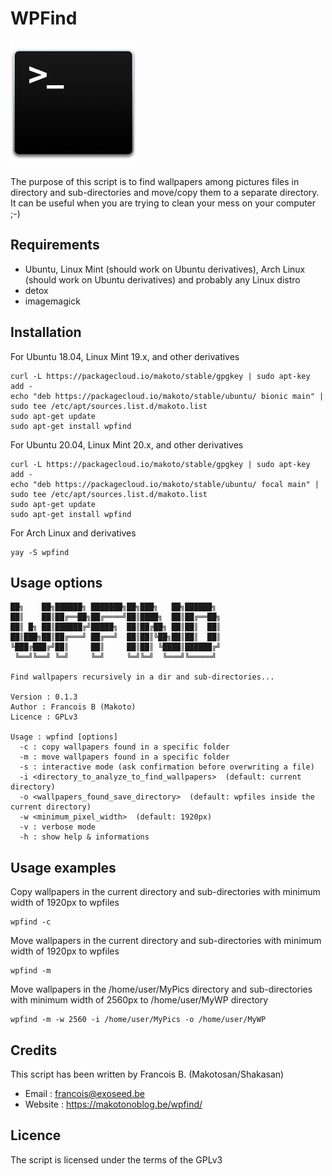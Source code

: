 # WPFind

![wpfind](pics/logo.png)

The purpose of this script is to find wallpapers among pictures files in directory and sub-directories and move/copy them to a separate directory.
It can be useful when you are trying to clean your mess on your computer ;-)

## Requirements

- Ubuntu, Linux Mint (should work on Ubuntu derivatives), Arch Linux (should work on Ubuntu derivatives) and probably any Linux distro
- detox
- imagemagick

## Installation

For Ubuntu 18.04, Linux Mint 19.x, and other derivatives

```shell
curl -L https://packagecloud.io/makoto/stable/gpgkey | sudo apt-key add -
echo "deb https://packagecloud.io/makoto/stable/ubuntu/ bionic main" | sudo tee /etc/apt/sources.list.d/makoto.list
sudo apt-get update
sudo apt-get install wpfind
```

For Ubuntu 20.04, Linux Mint 20.x, and other derivatives

```shell
curl -L https://packagecloud.io/makoto/stable/gpgkey | sudo apt-key add -
echo "deb https://packagecloud.io/makoto/stable/ubuntu/ focal main" | sudo tee /etc/apt/sources.list.d/makoto.list
sudo apt-get update
sudo apt-get install wpfind
```

For Arch Linux and derivatives

```shell
yay -S wpfind
```

## Usage options

```
██╗    ██╗██████╗ ███████╗██╗███╗   ██╗██████╗
██║    ██║██╔══██╗██╔════╝██║████╗  ██║██╔══██╗
██║ █╗ ██║██████╔╝█████╗  ██║██╔██╗ ██║██║  ██║
██║███╗██║██╔═══╝ ██╔══╝  ██║██║╚██╗██║██║  ██║
╚███╔███╔╝██║     ██║     ██║██║ ╚████║██████╔╝
 ╚══╝╚══╝ ╚═╝     ╚═╝     ╚═╝╚═╝  ╚═══╝╚═════╝

Find wallpapers recursively in a dir and sub-directories...

Version : 0.1.3
Author : Francois B (Makoto)
Licence : GPLv3

Usage : wpfind [options]
  -c : copy wallpapers found in a specific folder
  -m : move wallpapers found in a specific folder
  -s : interactive mode (ask confirmation before overwriting a file)
  -i <directory_to_analyze_to_find_wallpapers>  (default: current directory)
  -o <wallpapers_found_save_directory>  (default: wpfiles inside the current directory)
  -w <minimum_pixel_width>  (default: 1920px)
  -v : verbose mode
  -h : show help & informations
```

## Usage examples

Copy wallpapers in the current directory and sub-directories with minimum width of 1920px to wpfiles

```shell
wpfind -c
```

Move wallpapers in the current directory and sub-directories with minimum width of 1920px to wpfiles

```shell
wpfind -m
```

Move wallpapers in the /home/user/MyPics directory and sub-directories with minimum width of 2560px to /home/user/MyWP directory

```shell
wpfind -m -w 2560 -i /home/user/MyPics -o /home/user/MyWP
```

## Credits

This script has been written by Francois B. (Makotosan/Shakasan)

- Email : francois@exoseed.be
- Website : https://makotonoblog.be/wpfind/

## Licence

The script is licensed under the terms of the GPLv3
